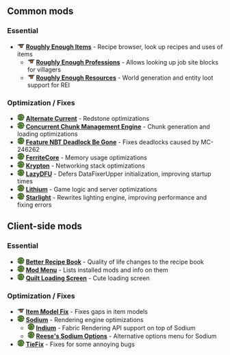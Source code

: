 ## Common mods

### Essential

- ![](cf.png) **[Roughly Enough Items]** - Recipe browser, look up recipes and uses of items
  - ![](cf.png) **[Roughly Enough Professions]** - Allows looking up job site blocks for villagers
  - ![](cf.png) **[Roughly Enough Resources]** - World generation and entity loot support for REI

[Roughly Enough Items]: https://www.curseforge.com/minecraft/mc-mods/roughly-enough-items
[Roughly Enough Professions]: https://www.curseforge.com/minecraft/mc-mods/roughly-enough-professions-rep
[Roughly Enough Resources]: https://www.curseforge.com/minecraft/mc-mods/roughly-enough-resources

### Optimization / Fixes

- ![](mr.png) **[Alternate Current]** - Redstone optimizations
- ![](mr.png) **[Concurrent Chunk Management Engine]** - Chunk generation and loading optimizations
- ![](mr.png) **[Feature NBT Deadlock Be Gone]** - Fixes deadlocks caused by MC-246262
- ![](mr.png) **[FerriteCore]** - Memory usage optimizations
- ![](mr.png) **[Krypton]** - Networking stack optimizations
- ![](mr.png) **[LazyDFU]** - Defers DataFixerUpper initialization, improving startup times
- ![](mr.png) **[Lithium]** - Game logic and server optimizations
- ![](mr.png) **[Starlight]** - Rewrites lighting engine, improving performance and fixing errors

[Alternate Current]: https://modrinth.com/mod/alternate-current
[Concurrent Chunk Management Engine]: https://modrinth.com/mod/c2me-fabric
[Feature NBT Deadlock Be Gone]: https://modrinth.com/mod/feature-nbt-deadlock-be-gone
[FerriteCore]: https://modrinth.com/mod/ferrite-core
[Krypton]: https://modrinth.com/mod/krypton
[LazyDFU]: https://modrinth.com/mod/lazydfu
[Lithium]: https://modrinth.com/mod/lithium
[Starlight]: https://modrinth.com/mod/starlight


## Client-side mods

### Essential

- ![](mr.png) **[Better Recipe Book]** - Quality of life changes to the recipe book
- ![](mr.png) **[Mod Menu]** - Lists installed mods and info on them
- ![](mr.png) **[Quilt Loading Screen]** - Cute loading screen

[Better Recipe Book]: https://modrinth.com/mod/brb
[Mod Menu]: https://modrinth.com/mod/modmenu
[Quilt Loading Screen]: https://modrinth.com/mod/quilt-loading-screen

### Optimization / Fixes

- ![](cf.png) **[Item Model Fix]** - Fixes gaps in item models
- ![](mr.png) **[Sodium]** - Rendering engine optimizations
  - ![](mr.png) **[Indium]** - Fabric Rendering API support on top of Sodium
  - ![](mr.png) **[Reese's Sodium Options]** - Alternative options menu for Sodium
- ![](mr.png) **[TieFix]** - Fixes for some annoying bugs

[Item Model Fix]: https://www.curseforge.com/minecraft/mc-mods/item-model-fix
[Sodium]: https://modrinth.com/mod/sodium
[Indium]: https://modrinth.com/mod/indium
[Reese's Sodium Options]: https://modrinth.com/mod/reeses-sodium-options
[TieFix]: https://modrinth.com/mod/tiefix
